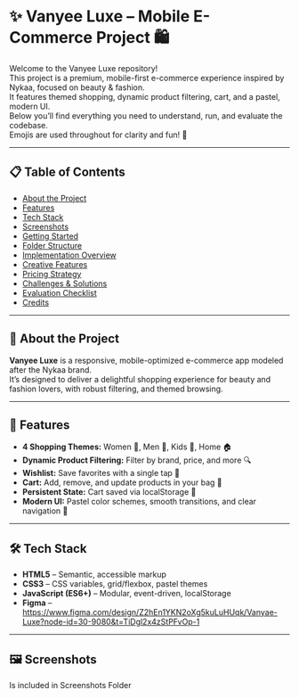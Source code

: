 # ✨ Vanyee Luxe – Mobile E-Commerce Project 🛍️

Welcome to the Vanyee Luxe repository!  
This project is a premium, mobile-first e-commerce experience inspired by Nykaa, focused on beauty & fashion.  
It features themed shopping, dynamic product filtering, cart, and a pastel, modern UI.  
Below you’ll find everything you need to understand, run, and evaluate the codebase.  
Emojis are used throughout for clarity and fun! 🎉

---

## 📋 Table of Contents

- [About the Project](#about-the-project)
- [Features](#features)
- [Tech Stack](#tech-stack)
- [Screenshots](#screenshots)
- [Getting Started](#getting-started)
- [Folder Structure](#folder-structure)
- [Implementation Overview](#implementation-overview)
- [Creative Features](#creative-features)
- [Pricing Strategy](#pricing-strategy)
- [Challenges & Solutions](#challenges--solutions)
- [Evaluation Checklist](#evaluation-checklist)
- [Credits](#credits)

---

## 📝 About the Project

**Vanyee Luxe** is a responsive, mobile-optimized e-commerce app modeled after the Nykaa brand.  
It’s designed to deliver a delightful shopping experience for beauty and fashion lovers, with robust filtering, and themed browsing.

---

## 🚀 Features

- **4 Shopping Themes:** Women 👩, Men 👨, Kids 🧒, Home 🏠
- **Dynamic Product Filtering:** Filter by brand, price, and more 🔍
- **Wishlist:** Save favorites with a single tap 💖
- **Cart:** Add, remove, and update products in your bag 🛒
- **Persistent State:** Cart saved via localStorage 💾
- **Modern UI:** Pastel color schemes, smooth transitions, and clear navigation 🎨

---

## 🛠️ Tech Stack

- **HTML5** – Semantic, accessible markup
- **CSS3** – CSS variables, grid/flexbox, pastel themes
- **JavaScript (ES6+)** – Modular, event-driven, localStorage
- **Figma** – https://www.figma.com/design/Z2hEn1YKN2oXg5kuLuHUqk/Vanyae-Luxe?node-id=30-9080&t=TiDgl2x4zStPFvOp-1

---

## 🖼️ Screenshots
Is included in Screenshots Folder
